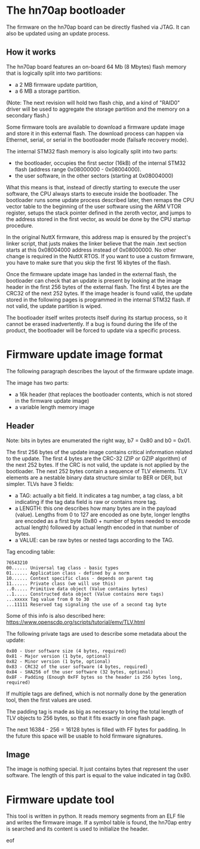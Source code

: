 The hn70ap bootloader
=====================

The firmware on the hn70ap board can be directly flashed via JTAG. It can also
be updated using an update process.

How it works
------------

The hn70ap board features an on-board 64 Mb (8 Mbytes) flash memory that is
logically split into two partitions:

 * a 2 MB firmware update partition,
 * a 6 MB a storage partition.

(Note: The next revision will hold two flash chip, and a kind of "RAID0" driver
will be used to aggregate the storage partition and the memory on a secondary
flash.)

Some firmware tools are available to download a firmware update image and store
it in this external flash. The download process can happen via Ethernet, serial,
or serial in the bootloader mode (failsafe recovery mode).

The internal STM32 flash memory is also logically split into two parts:
 * the bootloader, occupies the first sector (16kB) of the internal STM32 flash
(address range 0x08000000 - 0x08004000).
 * the user software, in the other sectors (starting at 0x08004000)

What this means is that, instead of directly starting to execute the user
software, the CPU always starts to execute inside the bootloader. The bootloader
runs some update process described later, then remaps the CPU vector table to
the beginning of the user software using the ARM VTOR register, setups the
stack pointer defined in the zeroth vector, and jumps to the address stored in
the first vector, as would be done by the CPU startup procedure.

In the original NuttX firmware, this address map is ensured by the project's
linker script, that justs makes the linker believe that the main .text section
starts at this 0x08004000 address instead of 0x08000000. No other change is
required in the NuttX RTOS. If you want to use a custom firmware, you have to
make sure that you skip the first 16 kbytes of the flash.

Once the firmware update image has landed in the external flash, the bootloader
can check that an update is present by looking at the image header in the first
256 bytes of the external flash. The first 4 bytes are the CRC32 of the next
252 bytes. If the image header is found valid, the update stored in the
following pages is programmed in the internal STM32 flash. If not valid, the
update partition is wiped.

The bootloader itself writes protects itself during its startup process, so it
cannot be erased inadvertently. If a bug is found during the life of the
product, the bootloader will be forced to update via a specific process.

Firmware update image format
============================

The following paragraph describes the layout of the firmware update image.

The image has two parts:
 * a 16k header (that replaces the bootloader contents, which is not stored in
the firmware update image)
 * a variable length memory image

Header
------

Note: bits in bytes are enumerated the right way, b7 = 0x80 and b0 = 0x01.

The first 256 bytes of the update image contains critical information related
to the update. The first 4 bytes are the CRC-32 (ZIP or GZIP algorithm) of the
next 252 bytes. If the CRC is not valid, the update is not applied by the
bootloader.
The next 252 bytes contain a sequence of TLV elements. TLV elements are a
nestable binary data structure similar to BER or DER, but simpler. TLVs have
3 fields:
 * a TAG: actually a bit field. It indicates a tag number, a tag class, a bit
indicating if the tag data field is raw or contains more tag.
* a LENGTH: this one describes how many bytes are in the payload (value).
Lengths from 0 to 127 are encoded as one byte, longer lengths are encoded as a
first byte (0x80 + number of bytes needed to encode actual length) followed by actual
length encoded in that number of bytes.
* a VALUE: can be raw bytes or nested tags according to the TAG.

Tag encoding table:
```
76543210
00...... Universal tag class - basic types
01...... Application class - defined by a norm
10...... Context specific class - depends on parent tag
11...... Private class (we will use this)
..0..... Primitive data object (Value contains bytes)
..1..... Constructed data object (Value contains more tags)
...xxxxx Tag value from 0 to 30
...11111 Reserved tag signaling the use of a second tag byte
```

Some of this info is also described here:
https://www.openscdp.org/scripts/tutorial/emv/TLV.html

The following private tags are used to describe some metadata about the update:
```
0x80 - User software size (4 bytes, required)
0x81 - Major version (1 byte, optional)
0x82 - Minor version (1 byte, optional)
0x83 - CRC32 of the user software (4 bytes, required)
0x84 - SHA256 of the user software (32 bytes, optional)
0x8F - Padding (Enough 0xFF bytes so the header is 256 bytes long, required)
```

If multiple tags are defined, which is not normally done by the generation
tool, then the first values are used.

The padding tag is made as big as necessary to bring the total length of TLV
objects to 256 bytes, so that it fits exactly in one flash page.

The next 16384 - 256 = 16128 bytes is filled with FF bytes for padding. In
the future this space will be usable to hold firmware signatures.

Image
-----
The image is nothing special. It just contains bytes that represent the user
software. The length of this part is equal to the value indicated in tag 0x80.

Firmware update tool
====================

This tool is written in python. It reads memory segments from an ELF file and
writes the firmware image. If a symbol table is found, the hn70ap entry is
searched and its content is used to initialize the header.

eof


